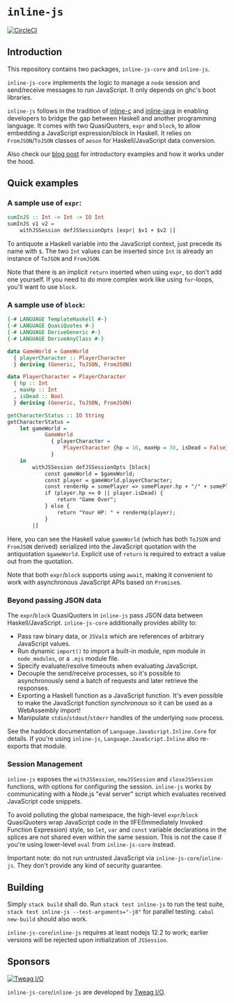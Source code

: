 # `inline-js`

[![CircleCI](https://circleci.com/gh/tweag/inline-js/tree/master.svg?style=shield)](https://circleci.com/gh/tweag/inline-js/tree/master)

## Introduction

This repository contains two packages, `inline-js-core` and `inline-js`.

`inline-js-core` implements the logic to manage a `node` session and send/receive messages to run JavaScript. It only depends on ghc's boot libraries.

`inline-js` follows in the tradition of [inline-c](http://hackage.haskell.org/package/inline-c) and [inline-java](http://hackage.haskell.org/package/inline-java) in enabling developers to bridge the gap between Haskell and another programming language. It comes with two QuasiQuoters, `expr` and `block`, to allow embedding a JavaScript expression/block in Haskell. It relies on `FromJSON`/`ToJSON` classes of `aeson` for Haskell/JavaScript data conversion.

Also check our [blog post](https://www.tweag.io/posts/2019-05-09-inline-js.html) for introductory examples and how it works under the hood.

## Quick examples

### A sample use of `expr`:

``` haskell
sumInJS :: Int -> Int -> IO Int
sumInJS v1 v2 =
    withJSSession defJSSessionOpts [expr| $v1 + $v2 |]
```

To antiquote a Haskell variable into the JavaScript context, just precede its name with `$`. The two `Int` values can be inserted since `Int` is already an instance of `ToJSON` and `FromJSON`.

Note that there is an implicit `return` inserted when using `expr`, so don't add one yourself. If you need to do more complex work like using `for`-loops, you'll want to use `block`.

### A sample use of `block`:

``` haskell
{-# LANGUAGE TemplateHaskell #-}
{-# LANGUAGE QuasiQuotes #-}
{-# LANGUAGE DeriveGeneric #-}
{-# LANGUAGE DeriveAnyClass #-}

data GameWorld = GameWorld
  { playerCharacter :: PlayerCharacter
  } deriving (Generic, ToJSON, FromJSON)

data PlayerCharacter = PlayerCharacter
  { hp :: Int
  , maxHp :: Int
  , isDead :: Bool
  } deriving (Generic, ToJSON, FromJSON)

getCharacterStatus :: IO String
getCharacterStatus =
    let gameWorld =
            GameWorld
              { playerCharacter =
                  PlayerCharacter {hp = 10, maxHp = 30, isDead = False}
              }
    in
        withJSSession defJSSessionOpts [block|
            const gameWorld = $gameWorld;
            const player = gameWorld.playerCharacter;
            const renderHp = somePlayer => somePlayer.hp + "/" + somePlayer.maxHp;
            if (player.hp <= 0 || player.isDead) {
                return "Game Over";
            } else {
                return "Your HP: " + renderHp(player);
            }
        |]
```

Here, you can see the Haskell value `gameWorld` (which has both `ToJSON` and `FromJSON` derived) serialized into the JavaScript quotation with the antiquotation `$gameWorld`. Explicit use of `return` is required to extract a value out from the quotation.

Note that both `expr`/`block` supports using `await`, making it convenient to work with asynchronous JavaScript APIs based on `Promise`s.

### Beyond passing JSON data

The `expr`/`block` QuasiQuoters in `inline-js` pass JSON data between Haskell/JavaScript. `inline-js-core` additionally provides ability to:

* Pass raw binary data, or `JSVal`s which are references of arbitrary JavaScript values.
* Run dynamic `import()` to import a built-in module, npm module in `node_modules`, or a `.mjs` module file.
* Specify evaluate/resolve timeouts when evaluating JavaScript.
* Decouple the send/receive processes, so it's possible to asynchronously send a batch of requests and later retrieve the responses.
* Exporting a Haskell function as a JavaScript function. It's even possible to make the JavaScript function *synchronous* so it can be used as a WebAssembly import!
* Manipulate `stdin`/`stdout`/`stderr` handles of the underlying `node` process.

See the haddock documentation of `Language.JavaScript.Inline.Core` for details. If you're using `inline-js`, `Language.JavaScript.Inline` also re-exports that module.

### Session Management

`inline-js` exposes the `withJSSession`, `newJSSession` and `closeJSSession` functions, with options for configuring the session. `inline-js` works by communicating with a Node.js "eval server" script which evaluates received JavaScript code snippets.

To avoid polluting the global namespace, the high-level `expr`/`block` QuasiQuoters wrap JavaScript code in the IIFE(Immediately Invoked Function Expression) style, so `let`, `var` and `const` variable declarations in the splices are not shared even within the same session. This is not the case if you're using lower-level `eval` from `inline-js-core` instead.

Important note: do not run untrusted JavaScript via `inline-js-core`/`inline-js`. They don't provide any kind of security guarantee.

## Building

Simply `stack build` shall do. Run `stack test inline-js` to run the test suite, `stack test inline-js --test-arguments="-j8"` for parallel testing. `cabal new-build` should also work.

`inline-js-core`/`inline-js` requires at least nodejs 12.2 to work; earlier versions will be rejected upon initialization of `JSSession`.

## Sponsors

[![Tweag I/O](https://www.tweag.io/img/tweag-small.png)](https://www.tweag.io)

`inline-js-core`/`inline-js` are developed by [Tweag I/O](https://tweag.io/).

